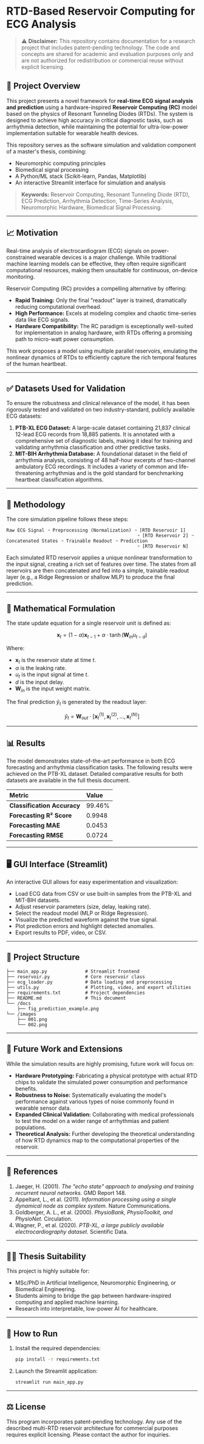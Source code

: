 # RTD-Based Reservoir Computing for ECG Analysis

> ⚠️ **Disclaimer:** This repository contains documentation for a research project that includes patent-pending technology. The code and concepts are shared for academic and evaluation purposes only and are not authorized for redistribution or commercial reuse without explicit licensing.

## 🧠 Project Overview

This project presents a novel framework for **real-time ECG signal analysis and prediction** using a hardware-inspired **Reservoir Computing (RC)** model based on the physics of Resonant Tunneling Diodes (RTDs). The system is designed to achieve high accuracy in critical diagnostic tasks, such as arrhythmia detection, while maintaining the potential for ultra-low-power implementation suitable for wearable health devices.

This repository serves as the software simulation and validation component of a master's thesis, combining:
- Neuromorphic computing principles
- Biomedical signal processing
- A Python/ML stack (Scikit-learn, Pandas, Matplotlib)
- An interactive Streamlit interface for simulation and analysis

> **Keywords:** Reservoir Computing, Resonant Tunneling Diode (RTD), ECG Prediction, Arrhythmia Detection, Time-Series Analysis, Neuromorphic Hardware, Biomedical Signal Processing.

---

## 📈 Motivation

Real-time analysis of electrocardiogram (ECG) signals on power-constrained wearable devices is a major challenge. While traditional machine learning models can be effective, they often require significant computational resources, making them unsuitable for continuous, on-device monitoring.

Reservoir Computing (RC) provides a compelling alternative by offering:
- **Rapid Training:** Only the final "readout" layer is trained, dramatically reducing computational overhead.
- **High Performance:** Excels at modeling complex and chaotic time-series data like ECG signals.
- **Hardware Compatibility:** The RC paradigm is exceptionally well-suited for implementation in analog hardware, with RTDs offering a promising path to micro-watt power consumption.

This work proposes a model using multiple parallel reservoirs, emulating the nonlinear dynamics of RTDs to efficiently capture the rich temporal features of the human heartbeat.

---

## ✅ Datasets Used for Validation

To ensure the robustness and clinical relevance of the model, it has been rigorously tested and validated on two industry-standard, publicly available ECG datasets:

1.  **PTB-XL ECG Dataset:** A large-scale dataset containing 21,837 clinical 12-lead ECG records from 18,885 patients. It is annotated with a comprehensive set of diagnostic labels, making it ideal for training and validating arrhythmia classification and other predictive tasks.
2.  **MIT-BIH Arrhythmia Database:** A foundational dataset in the field of arrhythmia analysis, consisting of 48 half-hour excerpts of two-channel ambulatory ECG recordings. It includes a variety of common and life-threatening arrhythmias and is the gold standard for benchmarking heartbeat classification algorithms.

---

## 🧪 Methodology

The core simulation pipeline follows these steps:
```
Raw ECG Signal ➝ Preprocessing (Normalization) ➝ [RTD Reservoir 1]
                                                ➝ [RTD Reservoir 2] ➝ Concatenated States ➝ Trainable Readout ➝ Prediction
                                                ➝ [RTD Reservoir N]
```
Each simulated RTD reservoir applies a unique nonlinear transformation to the input signal, creating a rich set of features over time. The states from all reservoirs are then concatenated and fed into a simple, trainable readout layer (e.g., a Ridge Regression or shallow MLP) to produce the final prediction.

---

## 🧮 Mathematical Formulation

The state update equation for a single reservoir unit is defined as:

```math
\mathbf{x}_t = (1 - \alpha) \mathbf{x}_{t-1} + \alpha \cdot \tanh(\mathbf{W}_{in} u_{t-d})
```

Where:
- $\mathbf{x}_t$ is the reservoir state at time $t$.
- $\alpha$ is the leaking rate.
- $u_t$ is the input signal at time $t$.
- $d$ is the input delay.
- $\mathbf{W}_{in}$ is the input weight matrix.

The final prediction $\hat{y}_t$ is generated by the readout layer:

$$
\hat{y}_t = \mathbf{W}_{out} \cdot [\mathbf{x}_{t}^{(1)}, \mathbf{x}_{t}^{(2)}, ..., \mathbf{x}_{t}^{(N)}]
$$

---

## 📊 Results

The model demonstrates state-of-the-art performance in both ECG forecasting and arrhythmia classification tasks. The following results were achieved on the PTB-XL dataset. Detailed comparative results for both datasets are available in the full thesis document.

| Metric | Value |
| :--- | :--- |
| **Classification Accuracy** | 99.46% |
| **Forecasting R² Score** | 0.9948 |
| **Forecasting MAE** | 0.0453 |
| **Forecasting RMSE** | 0.0724 |

---

## 🖥️ GUI Interface (Streamlit)

An interactive GUI allows for easy experimentation and visualization:
- Load ECG data from CSV or use built-in samples from the PTB-XL and MIT-BIH datasets.
- Adjust reservoir parameters (size, delay, leaking rate).
- Select the readout model (MLP or Ridge Regression).
- Visualize the predicted waveform against the true signal.
- Plot prediction errors and highlight detected anomalies.
- Export results to PDF, video, or CSV.

---

## 📂 Project Structure
```
├── main_app.py              # Streamlit frontend
├── reservoir.py             # Core reservoir class
├── ecg_loader.py            # Data loading and preprocessing
├── utils.py                 # Plotting, video, and export utilities
├── requirements.txt         # Project dependencies
├── README.md                # This document
└── /docs
    ├── fig_prediction_example.png
└── /images
    ├── 001.png
    └── 002.png
```

---

## 🚀 Future Work and Extensions

While the simulation results are highly promising, future work will focus on:
- **Hardware Prototyping:** Fabricating a physical prototype with actual RTD chips to validate the simulated power consumption and performance benefits.
- **Robustness to Noise:** Systematically evaluating the model's performance against various types of noise commonly found in wearable sensor data.
- **Expanded Clinical Validation:** Collaborating with medical professionals to test the model on a wider range of arrhythmias and patient populations.
- **Theoretical Analysis:** Further developing the theoretical understanding of how RTD dynamics map to the computational properties of the reservoir.

---

## 📘 References

1.  Jaeger, H. (2001). *The "echo state" approach to analysing and training recurrent neural networks.* GMD Report 148.
2.  Appeltant, L., et al. (2011). *Information processing using a single dynamical node as complex system.* Nature Communications.
3.  Goldberger, A. L., et al. (2000). *PhysioBank, PhysioToolkit, and PhysioNet.* Circulation.
4.  Wagner, P., et al. (2020). *PTB-XL, a large publicly available electrocardiography dataset.* Scientific Data.

---

## 🧑‍🎓 Thesis Suitability

This project is highly suitable for:
- MSc/PhD in Artificial Intelligence, Neuromorphic Engineering, or Biomedical Engineering.
- Students aiming to bridge the gap between hardware-inspired computing and applied machine learning.
- Research into interpretable, low-power AI for healthcare.

---

## 📌 How to Run

1.  Install the required dependencies:
    ```bash
    pip install -r requirements.txt
    ```
2.  Launch the Streamlit application:
    ```bash
    streamlit run main_app.py
    ```

---

## ⚖️ License

This program incorporates patent-pending technology. Any use of the described multi-RTD reservoir architecture for commercial purposes requires explicit licensing. Please contact the author for inquiries.
